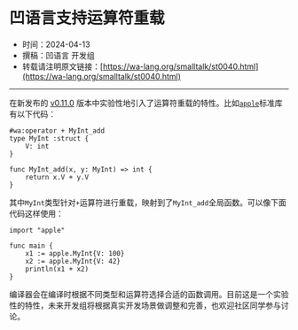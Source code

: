 # 凹语言支持运算符重载

- 时间：2024-04-13
- 撰稿：凹语言 开发组
- 转载请注明原文链接：[https://wa-lang.org/smalltalk/st0040.html](https://wa-lang.org/smalltalk/st0040.html)

---

在新发布的 [v0.11.0](https://gitee.com/wa-lang/wa/releases/tag/v0.11.0) 版本中实验性地引入了运算符重载的特性。比如[`apple`](https://gitee.com/wa-lang/wa/tree/master/waroot/src/apple)标准库有以下代码：

```wa
#wa:operator + MyInt_add
type MyInt :struct {
	V: int
}

func MyInt_add(x, y: MyInt) => int {
	return x.V + y.V
}
```

其中`MyInt`类型针对`+`运算符进行重载，映射到了`MyInt_add`全局函数。可以像下面代码这样使用：

```wa
import "apple"

func main {
	x1 := apple.MyInt{V: 100}
	x2 := apple.MyInt{V: 42}
	println(x1 + x2)
}
```

编译器会在编译时根据不同类型和运算符选择合适的函数调用。目前这是一个实验性的特性，未来开发组将根据真实开发场景做调整和完善，也欢迎社区同学参与讨论。
